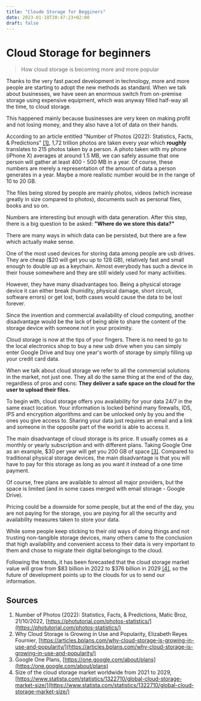 ```yaml
---
title: "Cloude Storage for Begginers"
date: 2023-01-18T20:47:23+02:00
draft: false
---
```


# Cloud Storage for beginners

> How cloud storage is becoming more and more popular

Thanks to the very fast paced development in technology, more and more people are starting to adopt the new methods as standard. When we talk about businesses, we have seen an enormous switch from on-premise storage using expensive equipment, which was anyway filled half-way all the time, to cloud storage.

This happened mainly because businesses are very keen on making profit and not losing money, and they also have a lot of data on their hands.

According to an article entitled "Number of Photos (2022): Statistics, Facts, & Predictions" [[1]](#\_gllh911m7sbi), 1,72 trillion photos are taken every year which **roughly** translates to 215 photos taken by a person. A photo taken with my phone (iPhone X) averages at around 1.5 MB, we can safely assume that one person will gather at least 400 - 500 MB in a year. Of course, these numbers are merely a representation of the amount of data a person generates in a year. Maybe a more realistic number would be in the range of 10 to 20 GB.

The files being stored by people are mainly photos, videos (which increase greatly in size compared to photos), documents such as personal files, books and so on.

Numbers are interesting but enough with data generation. After this step, there is a big question to be asked: **"Where do we store this data?"**

There are many ways in which data can be persisted, but there are a few which actually make sense.

One of the most used devices for storing data among people are usb drives. They are cheap ($20 will get you up to 128 GB), relatively fast and small enough to double up as a keychain. Almost everybody has such a device in their house somewhere and they are still widely used for many activities.

However, they have many disadvantages too. Being a physical storage device it can either break (humidity, physical damage, short circuit, software errors) or get lost, both cases would cause the data to be lost forever.

Since the invention and commercial availability of cloud computing, another disadvantage would be the lack of being able to share the content of the storage device with someone not in your proximity.

Cloud storage is now at the tips of your fingers. There is no need to go to the local electronics shop to buy a new usb drive when you can simply enter Google Drive and buy one year's worth of storage by simply filling up your credit card data.

When we talk about cloud storage we refer to all the commercial solutions in the market, not just one. They all do the same thing at the end of the day, regardless of pros and cons: **They deliver a safe space on the cloud for the user to upload their files.**

To begin with, cloud storage offers you availability for your data 24/7 in the same exact location. Your information is locked behind many firewalls, IDS, IPS and encryption algorithms and can be unlocked only by you and the ones you give access to. Sharing your data just requires an email and a link and someone in the opposite part of the world is able to access it.

The main disadvantage of cloud storage is its price. It usually comes as a monthly or yearly subscription and with different plans. Taking Google One as an example, $30 per year will get you 200 GB of space [[3]](#\_gllh911m7sbi). Compared to traditional physical storage devices, the main disadvantage is that you will have to pay for this storage as long as you want it instead of a one time payment.

Of course, free plans are available to almost all major providers, but the space is limited (and in some cases merged with email storage - Google Drive).

Pricing could be a downside for some people, but at the end of the day, you are not paying for the storage, you are paying for all the security and availability measures taken to store your data.

While some people keep sticking to their old ways of doing things and not trusting non-tangible storage devices, many others came to the conclusion that high availability and convenient access to their data is very important to them and chose to migrate their digital belongings to the cloud.

Following the trends, it has been forecasted that the cloud storage market value will grow from $83 billion in 2022 to $376 billion in 2029 [[4]](#\_gllh911m7sbi), so the future of development points up to the clouds for us to send our information.

## Sources

1. Number of Photos (2022): Statistics, Facts, & Predictions, Matic Broz, 21/10/2022, [https://photutorial.com/photos-statistics/](https://photutorial.com/photos-statistics/)
2. Why Cloud Storage is Growing in Use and Popularity, Elizabeth Reyes Fournier, [https://articles.bplans.com/why-cloud-storage-is-growing-in-use-and-popularity/](https://articles.bplans.com/why-cloud-storage-is-growing-in-use-and-popularity/)
3. Google One Plans, [https://one.google.com/about/plans](https://one.google.com/about/plans)
4. Size of the cloud storage market worldwide from 2021 to 2029, [https://www.statista.com/statistics/1322710/global-cloud-storage-market-size/](https://www.statista.com/statistics/1322710/global-cloud-storage-market-size/)
